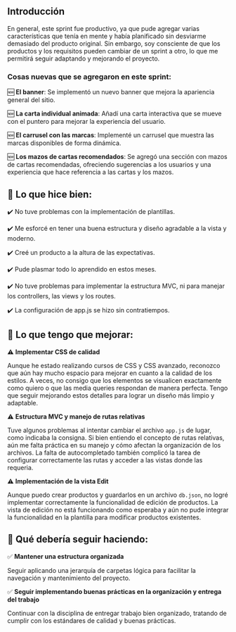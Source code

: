 
## Introducción

En general, este sprint fue productivo, ya que pude agregar varias características que tenía en mente y había planificado sin desviarme demasiado del producto original. 
Sin embargo, soy consciente de que los productos y los requisitos pueden cambiar de un sprint a otro, lo que me permitirá seguir adaptando y mejorando el proyecto.

### **Cosas nuevas que se agregaron en este sprint**:
🆕 **El banner**: Se implementó un nuevo banner que mejora la apariencia general del sitio.

🆕 **La carta individual animada**: Añadí una carta interactiva que se mueve con el puntero para mejorar la experiencia del usuario.

🆕 **El carrusel con las marcas**: Implementé un carrusel que muestra las marcas disponibles de forma dinámica.

🆕 **Los mazos de cartas recomendados**: Se agregó una sección con mazos de cartas recomendadas, ofreciendo sugerencias a los usuarios y una experiencia que hace referencia a las cartas y los mazos.


## 📝 Lo que hice bien:

✔️ No tuve problemas con la implementación de plantillas.

✔️ Me esforcé en tener una buena estructura y diseño agradable a la vista y moderno.

✔️ Creé un producto a la altura de las expectativas.

✔️ Pude plasmar todo lo aprendido en estos meses.

✔️ No tuve problemas para implementar la estructura MVC, ni para manejar los controllers, las views y los routes.

✔️ La configuración de app.js se hizo sin contratiempos.


## 📝 Lo que tengo que mejorar:

⚠️ **Implementar CSS de calidad** 

   Aunque he estado realizando cursos de CSS y CSS avanzado, reconozco que aún hay mucho espacio para mejorar en cuanto a la calidad de los estilos.
   A veces, no consigo que los elementos se visualicen exactamente como quiero o que las media queries respondan de manera perfecta. Tengo que seguir mejorando estos detalles para lograr un diseño más limpio y adaptable.

⚠️ **Estructura MVC y manejo de rutas relativas** 

   Tuve algunos problemas al intentar cambiar el archivo `app.js` de lugar, como indicaba la consigna. Si bien entiendo el concepto de rutas relativas, aún me falta práctica en su manejo y cómo afectan la organización de los archivos. 
   La falta de autocompletado también complicó la tarea de configurar correctamente las rutas y acceder a las vistas donde las requeria.

⚠️ **Implementación de la vista Edit**

   Aunque puedo crear productos y guardarlos en un archivo `db.json`, no logré implementar correctamente la funcionalidad de edición de productos. La vista de edición no está funcionando como esperaba y aún no pude integrar la funcionalidad en la plantilla para modificar productos existentes.


## 📝 Qué debería seguir haciendo:

✅ **Mantener una estructura organizada** 

   Seguir aplicando una jerarquía de carpetas lógica para facilitar la navegación y mantenimiento del proyecto.

✅ **Seguir implementando buenas prácticas en la organización y entrega del trabajo** 

   Continuar con la disciplina de entregar trabajo bien organizado, tratando de cumplir con los estándares de calidad y buenas prácticas.
